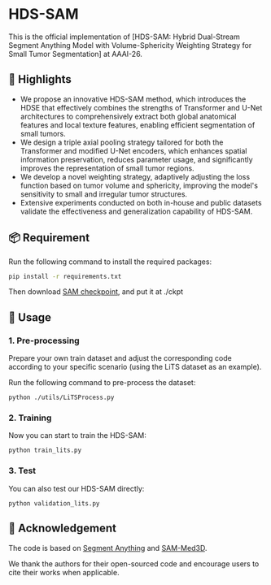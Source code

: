 # HDS-SAM

This is the official implementation of [HDS-SAM: Hybrid Dual-Stream Segment Anything Model with Volume-Sphericity Weighting Strategy for Small Tumor Segmentation] at AAAI-26.

## 🌟 Highlights

-  We propose an innovative HDS-SAM method, which introduces the HDSE that effectively combines the strengths of Transformer and U-Net architectures to comprehensively extract both global anatomical features and local texture features, enabling efficient segmentation of small tumors.
-  We design a triple axial pooling strategy tailored for both the Transformer and modified U-Net encoders, which enhances spatial information preservation, reduces parameter usage, and significantly improves the representation of small tumor regions.
-  We develop a novel weighting strategy, adaptively adjusting the loss function based on tumor volume and sphericity, improving the model's sensitivity to small and irregular tumor structures.
-  Extensive experiments conducted on both in-house and public datasets validate the effectiveness and generalization capability of HDS-SAM.

## 📦 Requirement

Run the following command to install the required packages:

 ```bash
pip install -r requirements.txt
 ```

Then download [SAM checkpoint](https://drive.google.com/file/d/1MuqYRQKIZb4YPtEraK8zTKKpp-dUQIR9/view), and put it at ./ckpt

## 🔨 Usage

### 1. Pre-processing

Prepare your own train dataset and adjust the corresponding code according to your specific scenario (using the LiTS dataset as an example).

Run the following command to pre-process the dataset:

```angular2
python ./utils/LiTSProcess.py
```

### 2. Training

Now you can start to train the HDS-SAM:

```angular2
python train_lits.py
```

### 3. Test

You can also test our HDS-SAM directly:

```angular2
python validation_lits.py
```

## 🙏 Acknowledgement

The code is based on [Segment Anything](https://github.com/facebookresearch/segment-anything) and [SAM-Med3D](https://github.com/uni-medical/SAM-Med3D).

We thank the authors for their open-sourced code and encourage users to cite their works when applicable.